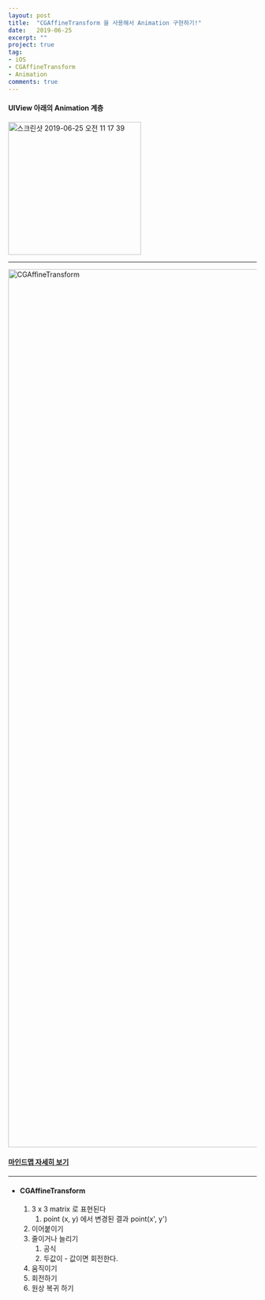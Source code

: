 ```yaml
---
layout: post
title:  "CGAffineTransform 을 사용해서 Animation 구현하기!"
date:   2019-06-25
excerpt: ""
project: true
tag:
- iOS
- CGAffineTransform
- Animation
comments: true
---
```


#### UIView 아래의 Animation 계층
<img width="269" alt="스크린샷 2019-06-25 오전 11 17 39" src="https://user-images.githubusercontent.com/38423205/60073389-43fd4280-975b-11e9-914d-7f85d9a3d56e.png">

---

<img width="1777" alt="CGAffineTransform" src="https://user-images.githubusercontent.com/38423205/60073162-a30e8780-975a-11e9-8ce5-e33153de93d9.png">

#### [마인드맵 자세히 보기](https://github.com/changSic/Task/files/3323777/CGAffineTransform.pdf)

---

-   #### CGAffineTransform

    1.  3 x 3 matrix 로 표현된다
        1.  point (x, y) 에서 변경된 결과 point(x', y')
    2.  이어붙이기
    3.  줄이거나 늘리기
        1.  공식
        2.  두값이 - 값이면 회전한다.
    4.  움직이기
    5.  회전하기
    6.  원상 복귀 하기
